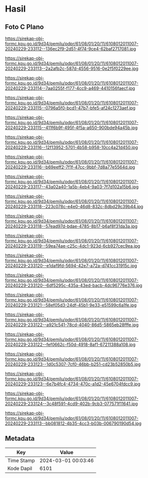 # Hasil

## Foto C Plano

https://sirekap-obj-formc.kpu.go.id/9d34/pemilu/pdpr/61/08/01/20/11/6108012011007-20240229-233112--136ec2f9-2d51-4f74-9ce4-62baf2717081.jpg

https://sirekap-obj-formc.kpu.go.id/9d34/pemilu/pdpr/61/08/01/20/11/6108012011007-20240229-233113--2a2afb2c-587d-4556-9516-0e2f5f0229ee.jpg

https://sirekap-obj-formc.kpu.go.id/9d34/pemilu/pdpr/61/08/01/20/11/6108012011007-20240229-233114--7aa0255f-f177-4cc9-a469-4410156faecf.jpg

https://sirekap-obj-formc.kpu.go.id/9d34/pemilu/pdpr/61/08/01/20/11/6108012011007-20240229-233115--0796a5f0-bcd1-47b7-bfe5-af24c1273aef.jpg

https://sirekap-obj-formc.kpu.go.id/9d34/pemilu/pdpr/61/08/01/20/11/6108012011007-20240229-233115--411f6b9f-495f-4f5a-a650-900bde94a45b.jpg

https://sirekap-obj-formc.kpu.go.id/9d34/pemilu/pdpr/61/08/01/20/11/6108012011007-20240229-233116--12f13952-5701-4b58-b958-10cc4a21d450.jpg

https://sirekap-obj-formc.kpu.go.id/9d34/pemilu/pdpr/61/08/01/20/11/6108012011007-20240229-233116--b69eeff2-7f1f-47cc-9bbf-7d8a77e5564d.jpg

https://sirekap-obj-formc.kpu.go.id/9d34/pemilu/pdpr/61/08/01/20/11/6108012011007-20240229-233117--43a02a40-1a5b-4eb4-9a03-7f7d102a15b6.jpg

https://sirekap-obj-formc.kpu.go.id/9d34/pemilu/pdpr/61/08/01/20/11/6108012011007-20240229-233118--223c078c-e4e0-46d8-832c-8dbd29c39b44.jpg

https://sirekap-obj-formc.kpu.go.id/9d34/pemilu/pdpr/61/08/01/20/11/6108012011007-20240229-233118--57ead97d-bdae-4785-8b17-b6af8f31da3a.jpg

https://sirekap-obj-formc.kpu.go.id/9d34/pemilu/pdpr/61/08/01/20/11/6108012011007-20240229-233119--59ea74ae-c25c-4dc1-923d-6cb927cec9ea.jpg

https://sirekap-obj-formc.kpu.go.id/9d34/pemilu/pdpr/61/08/01/20/11/6108012011007-20240229-233120--e1daf9fd-5694-42e7-a72a-d741cc31915c.jpg

https://sirekap-obj-formc.kpu.go.id/9d34/pemilu/pdpr/61/08/01/20/11/6108012011007-20240229-233120--6df5295c-435a-43ed-bacb-4dc96776e376.jpg

https://sirekap-obj-formc.kpu.go.id/9d34/pemilu/pdpr/61/08/01/20/11/6108012011007-20240229-233121--58ef05d3-24df-45b1-9e33-e51599c6a1fe.jpg

https://sirekap-obj-formc.kpu.go.id/9d34/pemilu/pdpr/61/08/01/20/11/6108012011007-20240229-233122--a921c541-78cd-4040-86d5-5865eb28fffe.jpg

https://sirekap-obj-formc.kpu.go.id/9d34/pemilu/pdpr/61/08/01/20/11/6108012011007-20240229-233122--fef0662c-f50d-4918-8af1-67211388a108.jpg

https://sirekap-obj-formc.kpu.go.id/9d34/pemilu/pdpr/61/08/01/20/11/6108012011007-20240229-233123--1d0c5307-7cf0-46bb-b251-cd23b52850b5.jpg

https://sirekap-obj-formc.kpu.go.id/9d34/pemilu/pdpr/61/08/01/20/11/6108012011007-20240229-233123--6e7b4fc4-4734-470c-a1d2-45e6704fdcc9.jpg

https://sirekap-obj-formc.kpu.go.id/9d34/pemilu/pdpr/61/08/01/20/11/6108012011007-20240229-233124--3c48f591-4cd9-402b-9cb3-077571f11641.jpg

https://sirekap-obj-formc.kpu.go.id/9d34/pemilu/pdpr/61/08/01/20/11/6108012011007-20240229-233113--bb081812-4b35-4cc3-b03b-006790190d54.jpg


## Metadata

| Key        | Value               |
| ---------- | ------------------- |
| Time Stamp | 2024-03-01 00:03:46 |
| Kode Dapil | 6101                |



